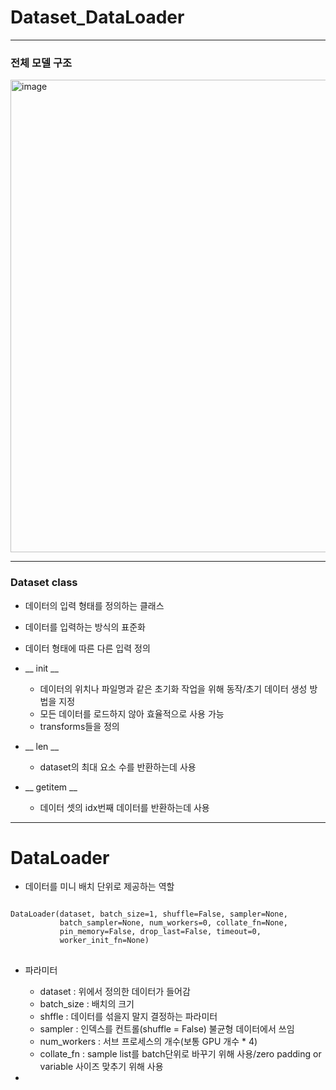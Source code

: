 # Dataset_DataLoader

* * * 

### 전체 모델 구조

<img width="756" alt="image" src="https://user-images.githubusercontent.com/93971443/193245793-876c2c65-f78f-4542-9420-e7cc44bab75c.png">

* * * 

### Dataset class
- 데이터의 입력 형태를 정의하는 클래스
- 데이터를 입력하는 방식의 표준화
- 데이터 형태에 따른 다른 입력 정의

- __ init __ 
  - 데이터의 위치나 파일명과 같은 초기화 작업을 위해 동작/초기 데이터 생성 방법을 지정
  - 모든 데이터를 로드하지 않아 효율적으로 사용 가능
  - transforms들을 정의

- __ len __ 
  - dataset의 최대 요소 수를 반환하는데 사용
- __ getitem __ 
  - 데이터 셋의 idx번째 데이터를 반환하는데 사용

* * *

# DataLoader
- 데이터를 미니 배치 단위로 제공하는 역할

<pre>
<code>
DataLoader(dataset, batch_size=1, shuffle=False, sampler=None,
           batch_sampler=None, num_workers=0, collate_fn=None,
           pin_memory=False, drop_last=False, timeout=0,
           worker_init_fn=None)
</code>
</pre>
- 파라미터
  - dataset : 위에서 정의한 데이터가 들어감
  - batch_size : 배치의 크기
  - shffle : 데이터를 섞을지 말지 결정하는 파라미터
  - sampler : 인덱스를 컨트롤(shuffle = False) 불균형 데이터에서 쓰임
  - num_workers : 서브 프로세스의 개수(보통 GPU 개수 * 4)
  - collate_fn : sample list를 batch단위로 바꾸기 위해 사용/zero padding or variable 사이즈 맞추기 위해 사용
 
- 
